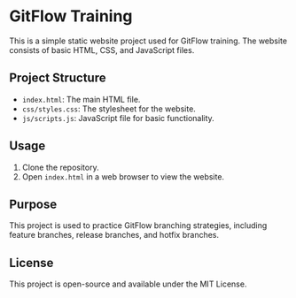 # GitFlow Training

This is a simple static website project used for GitFlow training. The website consists of basic HTML, CSS, and JavaScript files.

## Project Structure

- `index.html`: The main HTML file.
- `css/styles.css`: The stylesheet for the website.
- `js/scripts.js`: JavaScript file for basic functionality.

## Usage

1. Clone the repository.
2. Open `index.html` in a web browser to view the website.

## Purpose

This project is used to practice GitFlow branching strategies, including feature branches, release branches, and hotfix branches.

## License

This project is open-source and available under the MIT License.
